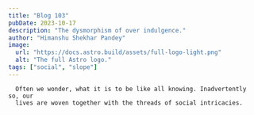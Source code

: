 ```yaml
---
title: "Blog 103"
pubDate: 2023-10-17
description: "The dysmorphism of over indulgence."
author: "Himanshu Shekhar Pandey"
image:
  url: "https://docs.astro.build/assets/full-logo-light.png"
  alt: "The full Astro logo."
tags: ["social", "slope"]
---
```


      Often we wonder, what it is to be like all knowing. Inadvertently so, our
      lives are woven together with the threads of social intricacies.
